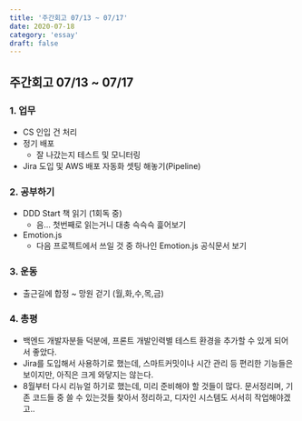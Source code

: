 ```yaml
---
title: '주간회고 07/13 ~ 07/17'
date: 2020-07-18
category: 'essay'
draft: false
---
```


## 주간회고 07/13 ~ 07/17

### 1. 업무

- CS 인입 건 처리
- 정기 배포
  - 잘 나갔는지 테스트 및 모니터링
- Jira 도입 및 AWS 배포 자동화 셋팅 해놓기(Pipeline)

### 2. 공부하기

- DDD Start 책 읽기 (1회독 중)
  - 음... 첫번째로 읽는거니 대충 슥슥슥 흝어보기
- Emotion.js
  - 다음 프로젝트에서 쓰일 것 중 하나인 Emotion.js 공식문서 보기

### 3. 운동

- 출근길에 합정 ~ 망원 걷기 (월,화,수,목,금)

### 4. 총평

- 백엔드 개발자분들 덕분에, 프론트 개발인력별 테스트 환경을 추가할 수 있게 되어서 좋았다.
- Jira를 도입해서 사용하기로 했는데, 스마트커밋이나 시간 관리 등 편리한 기능들은 보이지만, 아직은 크게 와닿지는 않는다.
- 8월부터 다시 리뉴얼 하기로 했는데, 미리 준비해야 할 것들이 많다. 문서정리며, 기존 코드들 중 쓸 수 있는것들 찾아서 정리하고, 디자인 시스템도 서서히 작업해야겠고..
